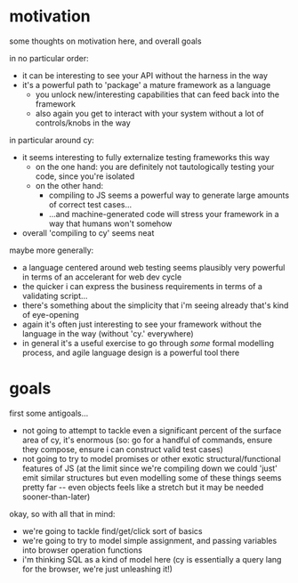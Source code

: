 # motivation

some thoughts on motivation here, and overall goals

in no particular order:
- it can be interesting to see your API without the harness in the way
- it's a powerful path to 'package' a mature framework as a language
  - you unlock new/interesting capabilities that can feed back into the framework
  - also again you get to interact with your system without a lot of controls/knobs in the way

in particular around cy:
- it seems interesting to fully externalize testing frameworks this way
  - on the one hand: you are definitely not tautologically testing your code, since you're isolated
  - on the other hand: 
    - compiling to JS seems a powerful way to generate large amounts of correct test cases...
    - ...and machine-generated code will stress your framework in a way that humans won't somehow
- overall 'compiling to cy' seems neat

maybe more generally:
- a language centered around web testing seems plausibly very powerful in terms of an accelerant for web dev cycle
- the quicker i can express the business requirements in terms of a validating script...
- there's something about the simplicity that i'm seeing already that's kind of eye-opening
- again it's often just interesting to see your framework without the language in the way (without 'cy.' everywhere)
- in general it's a useful exercise to go through *some* formal modelling process, and agile language design is a powerful tool there

# goals

first some antigoals...
- not going to attempt to tackle even a significant percent of the surface area of cy, it's enormous
  (so: go for a handful of commands, ensure they compose, ensure i can construct valid test cases)
- not going to try to model promises or other exotic structural/functional features of JS
  (at the limit since we're compiling down we could 'just' emit similar structures but even modelling
  some of these things seems pretty far -- even objects feels like a stretch but it may be needed sooner-than-later)

okay, so with all that in mind:
- we're going to tackle find/get/click sort of basics
- we're going to try to model simple assignment, and passing variables into browser operation functions
- i'm thinking SQL as a kind of model here (cy is essentially a query lang for the browser, we're just unleashing it!)